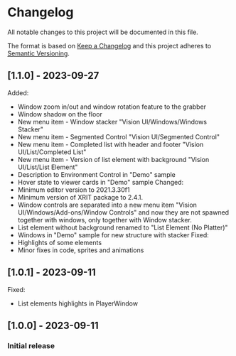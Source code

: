 # Changelog
All notable changes to this project will be documented in this file.

The format is based on [Keep a Changelog](http://keepachangelog.com/en/1.0.0/)
and this project adheres to [Semantic Versioning](http://semver.org/spec/v2.0.0.html).

<!-- Headers should be listed in this order: Added, Changed, Deprecated, Removed, Fixed, Security -->

## [1.1.0] - 2023-09-27
Added:
- Window zoom in/out and window rotation feature to the grabber
- Window shadow on the floor
- New menu item - Window stacker "Vision UI/Windows/Windows Stacker" 
- New menu item - Segmented Control "Vision UI/Segmented Control"
- New menu item - Completed list with header and footer "Vision UI/List/Completed List"
- New menu item - Version of list element with background "Vision UI/List/List Element"
- Description to Environment Control in "Demo" sample
- Hover state to viewer cards in "Demo" sample
Changed:
- Minimum editor version to 2021.3.30f1
- Minimum version of XRIT package to 2.4.1.
- Window controls are separated into a new menu item "Vision UI/Windows/Add-ons/Window Controls" and now they are not spawned together with windows, only together with Window stacker.
- List element without background renamed to "List Element (No Platter)"
- Windows in "Demo" sample for new structure with stacker
Fixed:
- Highlights of some elements
- Minor fixes in code, sprites and animations

## [1.0.1] - 2023-09-11
Fixed:
- List elements highlights in PlayerWindow

## [1.0.0] - 2023-09-11
### Initial release